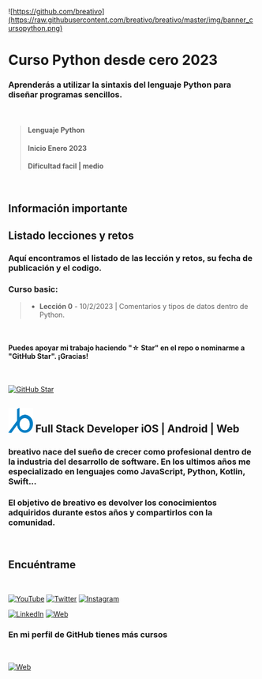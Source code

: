 ![https://github.com/breativo](https://raw.githubusercontent.com/breativo/breativo/master/img/banner_cursopython.png)

# Curso Python desde cero 2023

### Aprenderás a utilizar la sintaxis del lenguaje Python para diseñar programas sencillos.
</br>

> #### Lenguaje Python
> #### Inicio Enero 2023
> #### Dificultad facil | medio

</br>

## Información importante 


## Listado lecciones y retos

### Aquí encontramos el listado de las lección y retos, su fecha de publicación y el codigo.

### **Curso basic**:

>* **Lección 0** - 10/2/2023  | Comentarios y tipos de datos dentro de Python.

</br>

#### Puedes apoyar mi trabajo haciendo "☆ Star" en el repo o nominarme a "GitHub Star". ¡Gracias!


</br>

[![GitHub Star](https://img.shields.io/badge/GitHub-Nominar_a_star-yellow?style=for-the-badge&logo=github&logoColor=white&labelColor=101010)](https://stars.github.com/nominate/)


## <img src="img/logo_breativo_azul.png " width="50px" alt="logo_breativo"> **Full Stack Developer iOS | Android | Web**

### breativo nace del sueño de crecer como profesional dentro de la industria del desarrollo de software. En los ultimos años me especializado en lenguajes como JavaScript, Python, Kotlin, Swift...

### El objetivo de breativo es devolver los conocimientos adquiridos durante estos años y compartirlos con la comunidad.

</br>

## Encuéntrame
</br>

[![YouTube](https://img.shields.io/badge/YouTube-breativo-FF0000?style=for-the-badge&logo=youtube&logoColor=white&labelColor=101010)](https://www.youtube.com/channel/UC257J3j4W8gJFbuPJJxTs9w) 
[![Twitter](https://img.shields.io/badge/Twitter-@breativo-1DA1F2?style=for-the-badge&logo=twitter&logoColor=white&labelColor=101010)](https://twitter.com/breativo)
[![Instagram](https://img.shields.io/badge/Instagram-@breativo-E4405F?style=for-the-badge&logo=instagram&logoColor=white&labelColor=101010)](https://www.instagram.com/breativo/)

[![LinkedIn](https://img.shields.io/badge/LinkedIn-breativo-0077B5?style=for-the-badge&logo=linkedin&logoColor=white&labelColor=101010)](https://www.linkedin.com/in/breativo/)
[![Web](https://img.shields.io/badge/Web-breativo.com-1e8612?style=for-the-badge&logo=dev.to&logoColor=white&labelColor=101010)](https://breativo.com)

### En mi perfil de GitHub tienes más cursos
</br>

[![Web](https://img.shields.io/badge/GitHub-MoureDev-14a1f0?style=for-the-badge&logo=github&logoColor=white&labelColor=101010)](https://github.com/breativo)